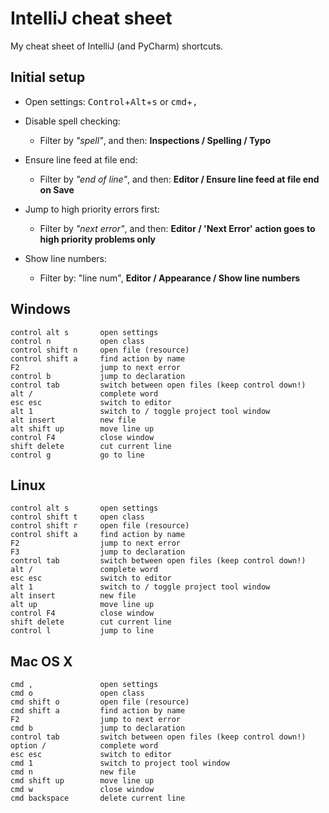 IntelliJ cheat sheet
====================

My cheat sheet of IntelliJ (and PyCharm) shortcuts.


Initial setup
-------------

- Open settings:
  <kbd>Control</kbd>+<kbd>Alt</kbd>+<kbd>s</kbd> or <kbd>cmd</kbd>+<kbd>,</kbd>

- Disable spell checking:
  - Filter by *"spell"*, and then: **Inspections / Spelling / Typo**

- Ensure line feed at file end:
  - Filter by *"end of line"*, and then: **Editor / Ensure line feed at file end on Save**

- Jump to high priority errors first:
  - Filter by *"next error"*, and then: **Editor / 'Next Error' action goes to high priority problems only**

- Show line numbers:
  - Filter by: "line num", **Editor / Appearance / Show line numbers**


Windows
-------

    control alt s       open settings
    control n           open class
    control shift n     open file (resource)
    control shift a     find action by name
    F2                  jump to next error
    control b           jump to declaration
    control tab         switch between open files (keep control down!)
    alt /               complete word
    esc esc             switch to editor
    alt 1               switch to / toggle project tool window
    alt insert          new file
    alt shift up        move line up
    control F4          close window
    shift delete        cut current line
    control g           go to line


Linux
-----

    control alt s       open settings
    control shift t     open class
    control shift r     open file (resource)
    control shift a     find action by name
    F2                  jump to next error
    F3                  jump to declaration
    control tab         switch between open files (keep control down!)
    alt /               complete word
    esc esc             switch to editor
    alt 1               switch to / toggle project tool window
    alt insert          new file
    alt up              move line up
    control F4          close window
    shift delete        cut current line
    control l           jump to line


Mac OS X
--------

    cmd ,               open settings
    cmd o               open class
    cmd shift o         open file (resource)
    cmd shift a         find action by name
    F2                  jump to next error
    cmd b               jump to declaration
    control tab         switch between open files (keep control down!)
    option /            complete word
    esc esc             switch to editor
    cmd 1               switch to project tool window
    cmd n               new file
    cmd shift up        move line up
    cmd w               close window
    cmd backspace       delete current line
